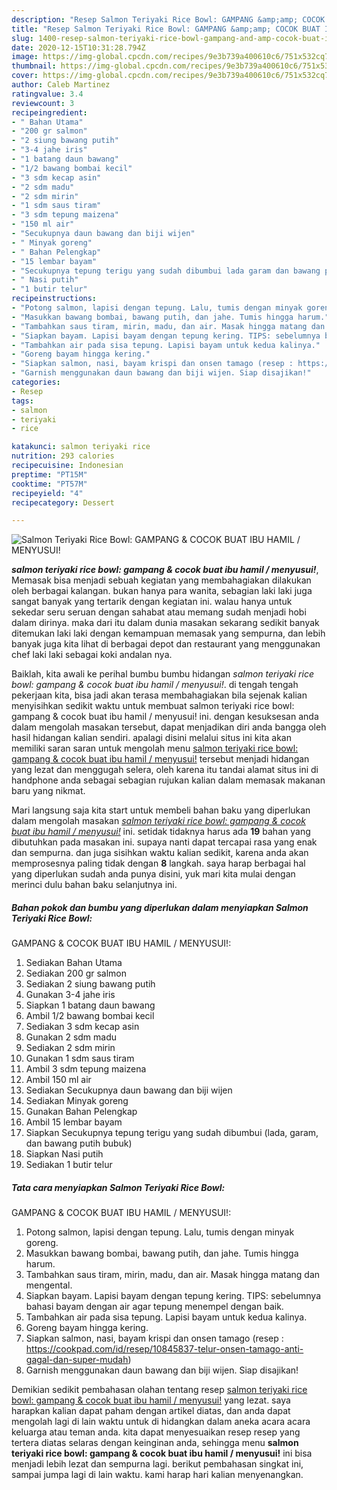 ```yaml
---
description: "Resep Salmon Teriyaki Rice Bowl: GAMPANG &amp;amp; COCOK BUAT IBU HAMIL / MENYUSUI!, Lezat Sekali"
title: "Resep Salmon Teriyaki Rice Bowl: GAMPANG &amp;amp; COCOK BUAT IBU HAMIL / MENYUSUI!, Lezat Sekali"
slug: 1400-resep-salmon-teriyaki-rice-bowl-gampang-and-amp-cocok-buat-ibu-hamil-menyusui-lezat-sekali
date: 2020-12-15T10:31:28.794Z
image: https://img-global.cpcdn.com/recipes/9e3b739a400610c6/751x532cq70/salmon-teriyaki-rice-bowl-gampang-cocok-buat-ibu-hamil-menyusui-foto-resep-utama.jpg
thumbnail: https://img-global.cpcdn.com/recipes/9e3b739a400610c6/751x532cq70/salmon-teriyaki-rice-bowl-gampang-cocok-buat-ibu-hamil-menyusui-foto-resep-utama.jpg
cover: https://img-global.cpcdn.com/recipes/9e3b739a400610c6/751x532cq70/salmon-teriyaki-rice-bowl-gampang-cocok-buat-ibu-hamil-menyusui-foto-resep-utama.jpg
author: Caleb Martinez
ratingvalue: 3.4
reviewcount: 3
recipeingredient:
- " Bahan Utama"
- "200 gr salmon"
- "2 siung bawang putih"
- "3-4 jahe iris"
- "1 batang daun bawang"
- "1/2 bawang bombai kecil"
- "3 sdm kecap asin"
- "2 sdm madu"
- "2 sdm mirin"
- "1 sdm saus tiram"
- "3 sdm tepung maizena"
- "150 ml air"
- "Secukupnya daun bawang dan biji wijen"
- " Minyak goreng"
- " Bahan Pelengkap"
- "15 lembar bayam"
- "Secukupnya tepung terigu yang sudah dibumbui lada garam dan bawang putih bubuk"
- " Nasi putih"
- "1 butir telur"
recipeinstructions:
- "Potong salmon, lapisi dengan tepung. Lalu, tumis dengan minyak goreng."
- "Masukkan bawang bombai, bawang putih, dan jahe. Tumis hingga harum."
- "Tambahkan saus tiram, mirin, madu, dan air. Masak hingga matang dan mengental."
- "Siapkan bayam. Lapisi bayam dengan tepung kering. TIPS: sebelumnya bahasi bayam dengan air agar tepung menempel dengan baik."
- "Tambahkan air pada sisa tepung. Lapisi bayam untuk kedua kalinya."
- "Goreng bayam hingga kering."
- "Siapkan salmon, nasi, bayam krispi dan onsen tamago (resep : https://cookpad.com/id/resep/10845837-telur-onsen-tamago-anti-gagal-dan-super-mudah)"
- "Garnish menggunakan daun bawang dan biji wijen. Siap disajikan!"
categories:
- Resep
tags:
- salmon
- teriyaki
- rice

katakunci: salmon teriyaki rice 
nutrition: 293 calories
recipecuisine: Indonesian
preptime: "PT15M"
cooktime: "PT57M"
recipeyield: "4"
recipecategory: Dessert

---
```



![Salmon Teriyaki Rice Bowl:
GAMPANG &amp; COCOK BUAT IBU HAMIL / MENYUSUI!](https://img-global.cpcdn.com/recipes/9e3b739a400610c6/751x532cq70/salmon-teriyaki-rice-bowl-gampang-cocok-buat-ibu-hamil-menyusui-foto-resep-utama.jpg)

<b><i>salmon teriyaki rice bowl:
gampang &amp; cocok buat ibu hamil / menyusui!</i></b>, Memasak bisa menjadi sebuah kegiatan yang membahagiakan dilakukan oleh berbagai kalangan. bukan hanya para wanita, sebagian laki laki juga sangat banyak yang tertarik dengan kegiatan ini. walau hanya untuk sekedar seru seruan dengan sahabat atau memang sudah menjadi hobi dalam dirinya. maka dari itu dalam dunia masakan sekarang sedikit banyak ditemukan laki laki dengan kemampuan memasak yang sempurna, dan lebih banyak juga kita lihat di berbagai depot dan restaurant yang menggunakan chef laki laki sebagai koki andalan nya.

Baiklah, kita awali ke perihal bumbu bumbu hidangan <i>salmon teriyaki rice bowl:
gampang &amp; cocok buat ibu hamil / menyusui!</i>. di tengah tengah pekerjaan kita, bisa jadi akan terasa membahagiakan bila sejenak kalian menyisihkan sedikit waktu untuk membuat salmon teriyaki rice bowl:
gampang &amp; cocok buat ibu hamil / menyusui! ini. dengan kesuksesan anda dalam mengolah masakan tersebut, dapat menjadikan diri anda bangga oleh hasil hidangan kalian sendiri. apalagi disini melalui situs ini kita akan memiliki saran saran untuk mengolah menu <u>salmon teriyaki rice bowl:
gampang &amp; cocok buat ibu hamil / menyusui!</u> tersebut menjadi hidangan yang lezat dan menggugah selera, oleh karena itu tandai alamat situs ini di handphone anda sebagai sebagian rujukan kalian dalam memasak makanan baru yang nikmat.




Mari langsung saja kita start untuk membeli bahan baku yang diperlukan dalam mengolah masakan <u><i>salmon teriyaki rice bowl:
gampang &amp; cocok buat ibu hamil / menyusui!</i></u> ini. setidak tidaknya harus ada <b>19</b> bahan yang dibutuhkan pada masakan ini. supaya nanti dapat tercapai rasa yang enak dan sempurna. dan juga sisihkan waktu kalian sedikit, karena anda akan memprosesnya paling tidak dengan <b>8</b> langkah. saya harap berbagai hal yang diperlukan sudah anda punya disini, yuk mari kita mulai dengan merinci dulu bahan baku selanjutnya ini.

<!--inarticleads1-->

##### Bahan pokok dan bumbu yang diperlukan dalam menyiapkan Salmon Teriyaki Rice Bowl:
GAMPANG &amp; COCOK BUAT IBU HAMIL / MENYUSUI!:

1. Sediakan  Bahan Utama
1. Sediakan 200 gr salmon
1. Sediakan 2 siung bawang putih
1. Gunakan 3-4 jahe iris
1. Siapkan 1 batang daun bawang
1. Ambil 1/2 bawang bombai kecil
1. Sediakan 3 sdm kecap asin
1. Gunakan 2 sdm madu
1. Sediakan 2 sdm mirin
1. Gunakan 1 sdm saus tiram
1. Ambil 3 sdm tepung maizena
1. Ambil 150 ml air
1. Sediakan Secukupnya daun bawang dan biji wijen
1. Sediakan  Minyak goreng
1. Gunakan  Bahan Pelengkap
1. Ambil 15 lembar bayam
1. Siapkan Secukupnya tepung terigu yang sudah dibumbui (lada, garam, dan bawang putih bubuk)
1. Siapkan  Nasi putih
1. Sediakan 1 butir telur




<!--inarticleads2-->

##### Tata cara menyiapkan Salmon Teriyaki Rice Bowl:
GAMPANG &amp; COCOK BUAT IBU HAMIL / MENYUSUI!:

1. Potong salmon, lapisi dengan tepung. Lalu, tumis dengan minyak goreng.
1. Masukkan bawang bombai, bawang putih, dan jahe. Tumis hingga harum.
1. Tambahkan saus tiram, mirin, madu, dan air. Masak hingga matang dan mengental.
1. Siapkan bayam. Lapisi bayam dengan tepung kering. TIPS: sebelumnya bahasi bayam dengan air agar tepung menempel dengan baik.
1. Tambahkan air pada sisa tepung. Lapisi bayam untuk kedua kalinya.
1. Goreng bayam hingga kering.
1. Siapkan salmon, nasi, bayam krispi dan onsen tamago (resep : https://cookpad.com/id/resep/10845837-telur-onsen-tamago-anti-gagal-dan-super-mudah)
1. Garnish menggunakan daun bawang dan biji wijen. Siap disajikan!




Demikian sedikit pembahasan olahan tentang resep <u>salmon teriyaki rice bowl:
gampang &amp; cocok buat ibu hamil / menyusui!</u> yang lezat. saya harapkan kalian dapat paham dengan artikel diatas, dan anda dapat mengolah lagi di lain waktu untuk di hidangkan dalam aneka acara acara keluarga atau teman anda. kita dapat menyesuaikan resep resep yang tertera diatas selaras dengan keinginan anda, sehingga menu <b>salmon teriyaki rice bowl:
gampang &amp; cocok buat ibu hamil / menyusui!</b> ini bisa menjadi lebih lezat dan sempurna lagi. berikut pembahasan singkat ini, sampai jumpa lagi di lain waktu. kami harap hari kalian menyenangkan.

